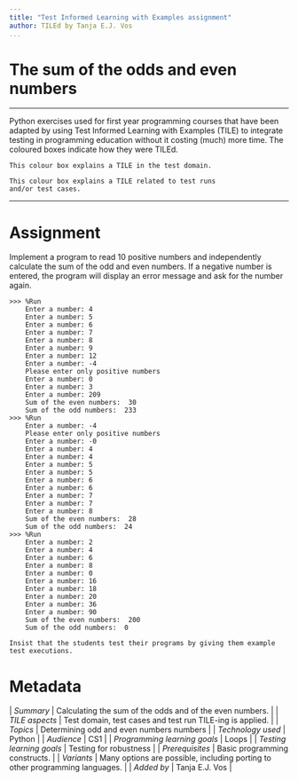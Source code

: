 ```yaml
---
title: "Test Informed Learning with Examples assignment"
author: TILEd by Tanja E.J. Vos
...
```


# The sum of the odds and even numbers



------------------------------------------------------------------------

Python exercises used for first year programming courses that
have been adapted by using Test Informed Learning with Examples (TILE)
to integrate testing in programming education without it costing (much)
more time. The coloured boxes indicate how they were TILEd.

```testdomaintile
This colour box explains a TILE in the test domain.
```

```testruntile
This colour box explains a TILE related to test runs 
and/or test cases.
```
------------------------------------------------------------------------

# Assignment

Implement a program to read 10 positive numbers and independently
calculate the sum of the odd and even numbers. If a negative number
is entered, the program will display an error message and ask for
the number again.

```small
>>> %Run 
    Enter a number: 4
    Enter a number: 5
    Enter a number: 6
    Enter a number: 7
    Enter a number: 8
    Enter a number: 9
    Enter a number: 12
    Enter a number: -4
    Please enter only positive numbers
    Enter a number: 0
    Enter a number: 3
    Enter a number: 209
    Sum of the even numbers:  30
    Sum of the odd numbers:  233
>>> %Run
    Enter a number: -4
    Please enter only positive numbers
    Enter a number: -0
    Enter a number: 4
    Enter a number: 4
    Enter a number: 5
    Enter a number: 5
    Enter a number: 6
    Enter a number: 6
    Enter a number: 7
    Enter a number: 7
    Enter a number: 8
    Sum of the even numbers:  28
    Sum of the odd numbers:  24
>>> %Run 
    Enter a number: 2
    Enter a number: 4
    Enter a number: 6
    Enter a number: 8
    Enter a number: 0
    Enter a number: 16
    Enter a number: 18
    Enter a number: 20
    Enter a number: 36
    Enter a number: 90
    Sum of the even numbers:  200
    Sum of the odd numbers:  0
```

```testruntile
Insist that the students test their programs by giving them example
test executions.
```

# Metadata

| *Summary*                     | Calculating the sum of the odds and of the even numbers. |
| *TILE aspects*                | Test domain, test cases and test run TILE-ing is applied. |
| *Topics*                      | Determining odd and even numbers numbers |
| *Technology used*             | Python |
| *Audience*                    | CS1 |
| *Programming learning goals*  | Loops |
| *Testing learning goals*      | Testing for robustness |
| *Prerequisites*               | Basic programming constructs. |
| *Variants*                    | Many options are possible, including porting to other programming languages. | 
| *Added by*                    | Tanja E.J. Vos |   

